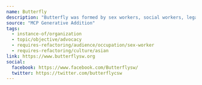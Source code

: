 ```yaml
---
name: Butterfly
description: "Butterfly was formed by sex workers, social workers, legal and health professionals. It provides support to, and advocates for, the rights of Asian and migrant sex workers. The organization is founded upon the belief that sex workers are entitled to respect and basic human rights. Butterfly asserts that, regardless of their immigration status, Asian and migrant sex workers should be treated like all other workers."
source: "MCP Generative Addition"
tags:
  - instance-of/organization
  - topic/objective/advocacy
  - requires-refactoring/audience/occupation/sex-worker
  - requires-refactoring/culture/asian
link: https://www.butterflysw.org
social:
  facebook: https://www.facebook.com/Butterflysw/
  twitter: https://twitter.com/butterflycsw
---
```

